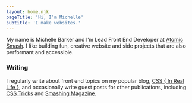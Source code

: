 ```yaml
---
layout: home.njk
pageTitle: 'Hi, I’m Michelle'
subtitle: 'I make websites.'
---
```


My name is Michelle Barker and I’m Lead Front End Developer at [Atomic Smash](https://atomicsmash.co.uk). I like building fun, creative website and side projects that are also performant and accessible.

### Writing

I regularly write about front end topics on my popular blog, [CSS { In Real Life }](https://css-irl.info), and occasionally write guest posts for other publications, including [CSS Tricks](https://css-tricks.com/) and [Smashing Magazine](https://www.smashingmagazine.com/).

